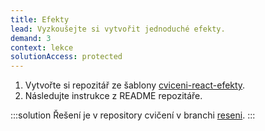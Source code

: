 ```yaml
---
title: Efekty
lead: Vyzkoušejte si vytvořit jednoduché efekty.
demand: 3
context: lekce
solutionAccess: protected
---
```


1. Vytvořte si repozitář ze šablony [cviceni-react-efekty](https://github.com/Czechitas-podklady-WEB/cviceni-react-efekty).
1. Následujte instrukce z README repozitáře.

:::solution
Řešení je v repository cvičení v branchi [reseni](https://github.com/Czechitas-podklady-WEB/cviceni-react-efekty/tree/reseni).
:::